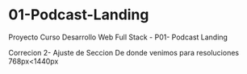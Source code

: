 # 01-Podcast-Landing

Proyecto Curso Desarrollo Web Full Stack - P01- Podcast Landing

Correcion 2- Ajuste de Seccion De donde venimos para resoluciones 768px<1440px
